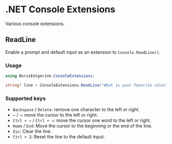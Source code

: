 # .NET Console Extensions

Various console extensions.

## ReadLine

Enable a prompt and default input as an extension to `Console.ReadLine()`.

### Usage

```csharp
using BorisEetgerink.ConsoleExtensions;

string? line = ConsoleExtensions.ReadLine("What is your favorite color? >", "Green");
```

### Supported keys

* `Backspace` / `Delete`: remove one character to the left or right.
* `←` / `→`: move the cursor to the left or right.
* `Ctrl + ←` / `Ctrl + →`: move the cursor one word to the left or right.
* `Home` / `End`: Move the cursor to the beginning or the end of the line.
* `Esc`: Clear the line.
* `Ctrl + Z`: Reset the line to the default input.
